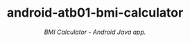 
<h1 align="center">android-atb01-bmi-calculator</h1>
<p align="center"><i>BMI Calculator - Android Java app.</i></p>


